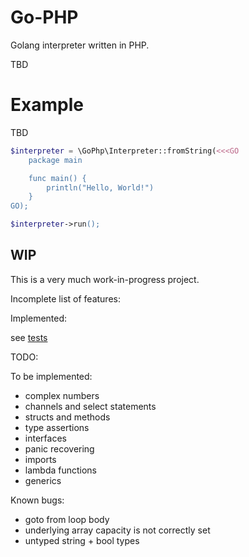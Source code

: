 # Go-PHP

Golang interpreter written in PHP.

TBD

# Example

TBD

```php
$interpreter = \GoPhp\Interpreter::fromString(<<<GO
    package main

    func main() {
        println("Hello, World!")
    }
GO);

$interpreter->run();
```

## WIP

This is a very much work-in-progress project.

Incomplete list of features:

Implemented:

see [tests](tests/Functional/files/)

TODO:

To be implemented:
* complex numbers
* channels and select statements
* structs and methods
* type assertions
* interfaces
* panic recovering
* imports
* lambda functions
* generics

Known bugs:
* goto from loop body
* underlying array capacity is not correctly set
* untyped string + bool types